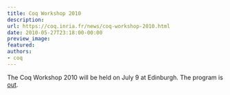 ```yaml
---
title: Coq Workshop 2010
description:
url: https://coq.inria.fr/news/coq-workshop-2010.html
date: 2010-05-27T23:18:00-00:00
preview_image:
featured:
authors:
- coq
---
```



<p>The Coq Workshop 2010 will be held on July 9 at Edinburgh. The program is <a href="https://coq.inria.fr/coq-workshop/2010">out</a>.</p>

 
